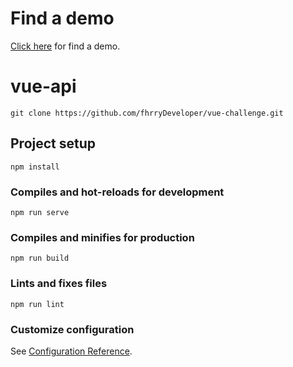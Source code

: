 # Find a demo
<a href="https://kind-bartik-cf67c0.netlify.app/" target="_blank">Click here</a> for find a demo.

# vue-api
```
git clone https://github.com/fhrryDeveloper/vue-challenge.git
```

## Project setup
```
npm install
```

### Compiles and hot-reloads for development
```
npm run serve
```

### Compiles and minifies for production
```
npm run build
```

### Lints and fixes files
```
npm run lint
```

### Customize configuration
See [Configuration Reference](https://cli.vuejs.org/config/).
